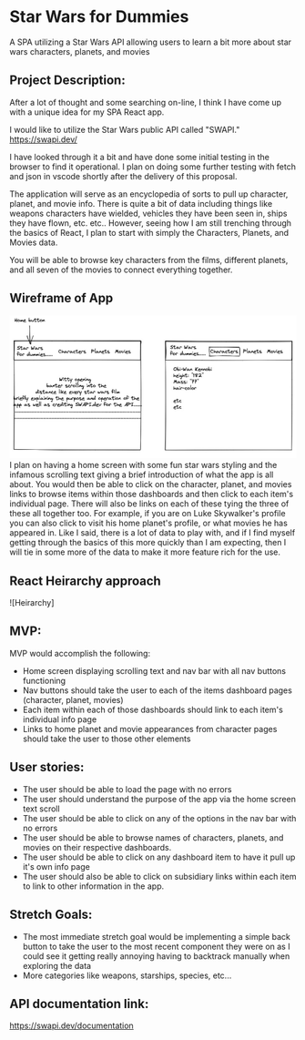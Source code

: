 # Star Wars for Dummies
A SPA utilizing a Star Wars API allowing users to learn a bit more about star wars characters, planets, and movies
 
## Project Description:
After a lot of thought and some searching on-line, I think I have come up with a unique
idea for my SPA React app.
 
I would like to utilize the Star Wars public API called "SWAPI."
https://swapi.dev/
 
I have looked through it a bit and have done some initial testing in the browser to find it operational.  I plan on doing some further testing with fetch and json in vscode shortly after the delivery of this proposal.
 
The application will serve as an encyclopedia of sorts to pull up character, planet, and movie info.  There is quite a bit of data including things like weapons characters have wielded, vehicles they have been seen in, ships they have flown, etc. etc.. However, seeing how I am still trenching through the basics of React, I plan to start with simply the Characters, Planets, and Movies data. 
 
You will be able to browse key characters from the films, different planets, and all seven of the movies to connect everything together.

## Wireframe of App
![Wireframe](https://github.com/timrusin/StarWarsForDummies/blob/main/StarWarsForDumies_wireframe.jpg)
I plan on having a home screen with some fun star wars styling and the infamous scrolling text giving a brief introduction of what the app is all about. You would then be able to click on the character, planet, and movies links to browse items within those dashboards and then click to each item's individual page.  There will also be links on each of these tying the three of these all together too. For example, if you are on Luke Skywalker's profile you can also click to visit his home planet's profile, or what movies he has appeared in. Like I said, there is a lot of data to play with, and if I find myself getting through the basics of this more quickly than I am expecting, then I will
tie in some more of the data to make it more feature rich for the use.

## React Heirarchy approach
![Heirarchy]
 
## MVP:
MVP would accomplish the following:
- Home screen displaying scrolling text and nav bar with all nav buttons functioning
- Nav buttons should take the user to each of the items dashboard pages (character, planet, movies)
- Each item within each of those dashboards should link to each item's individual info page
- Links to home planet and movie appearances from character pages should take the user to those other elements
 
## User stories:
- The user should be able to load the page with no errors
- The user should understand the purpose of the app via the home screen text scroll
- The user should be able to click on any of the options in the nav bar with no errors
- The user should be able to browse names of characters, planets, and movies on their respective dashboards.
- The user should be able to click on any dashboard item to have it pull up it's own info page
- The user should also be able to click on subsidiary links within each item to link to other information in the app.
 
## Stretch Goals:
- The most immediate stretch goal would be implementing a simple back button to take the user to the most recent component they were on as I could see it getting really annoying having to backtrack manually when exploring the data
- More categories like weapons, starships, species, etc...
 
## API documentation link:
https://swapi.dev/documentation
 


